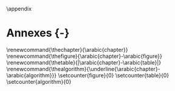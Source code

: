 \appendix

# Annexes {-}

\renewcommand{\thechapter}{\arabic{chapter}}
\renewcommand{\thefigure}{\arabic{chapter}-\arabic{figure}}
\renewcommand{\thetable}{|\arabic{chapter}-\arabic{table}|}
\renewcommand{\thealgorithm}{\underline{\arabic{chapter}-\arabic{algorithm}}}
\setcounter{figure}{0}
\setcounter{table}{0}
\setcounter{algorithm}{0}
